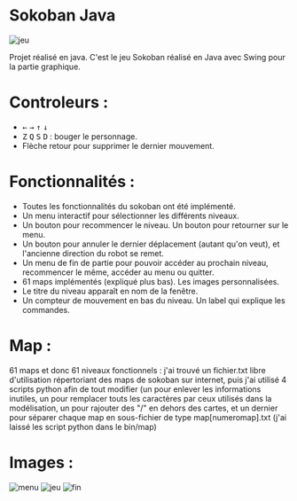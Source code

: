 # Sokoban Java
![jeu](https://github.com/Douroucouliii/SokobanJava/assets/129008147/23d72901-4dcf-48cd-b09d-72b71b05e370)

Projet réalisé en java.
C'est le jeu Sokoban réalisé en Java avec Swing pour la partie graphique.

# Controleurs :

* <kbd>←</kbd> <kbd>→</kbd> <kbd>↑</kbd> <kbd>↓</kbd>   
* <kbd>Z</kbd> <kbd>Q</kbd> <kbd>S</kbd> <kbd>D</kbd> : bouger le personnage.
* Flèche retour pour supprimer le dernier mouvement.

# Fonctionnalités :

* Toutes les fonctionnalités du sokoban ont été implémenté.   
* Un menu interactif pour sélectionner les différents niveaux.   
* Un bouton pour recommencer le niveau. Un bouton pour retourner sur le menu.   
* Un bouton pour annuler le dernier déplacement (autant qu'on veut), et l'ancienne direction du robot se remet.   
* Un menu de fin de partie pour pouvoir accéder au prochain niveau, recommencer le même, accéder au menu ou quitter.   
* 61 maps implémentés (expliqué plus bas). Les images personnalisées.
* Le titre du niveau apparaît en nom de la fenêtre.   
* Un compteur de mouvement en bas du niveau. Un label qui explique les commandes.   

# Map :

61 maps et donc 61 niveaux fonctionnels : j'ai trouvé un fichier.txt libre d'utilisation répertoriant des maps de sokoban sur internet, puis j'ai utilisé 4 scripts python afin de tout modifier (un pour enlever les informations inutiles, un pour remplacer touts les caractères par ceux utilisés dans la modélisation, un pour rajouter des "/" en dehors des cartes, et un dernier pour séparer chaque map en sous-fichier de type map[numeromap].txt (j'ai laissé les script python dans le bin/map)    

# Images :
![menu](https://github.com/Douroucouliii/SokobanJava/assets/129008147/8fcd0156-465b-4df9-97ec-4d243401e034)
![jeu](https://github.com/Douroucouliii/SokobanJava/assets/129008147/23d72901-4dcf-48cd-b09d-72b71b05e370)
![fin](https://github.com/Douroucouliii/SokobanJava/assets/129008147/c4189ba8-ccc7-409e-bda8-216456654718)

